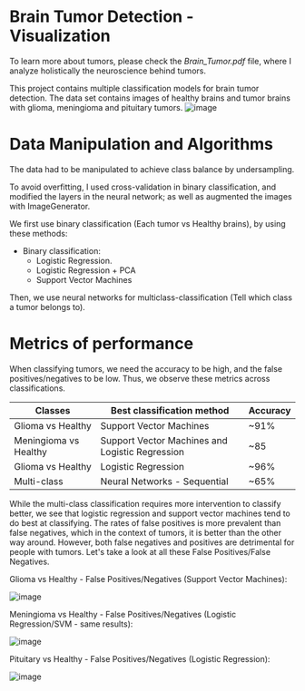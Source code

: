 # Brain Tumor Detection - Visualization

To learn more about tumors, please check the _Brain_Tumor.pdf_ file, where I analyze holistically the neuroscience behind tumors.

This project contains multiple classification models for brain tumor detection.
The data set contains images of healthy brains and tumor brains with glioma, meningioma and pituitary tumors.
![image](https://user-images.githubusercontent.com/41328970/116011302-23ada180-a5d9-11eb-88f9-454847b9cd4a.png)

# Data Manipulation and Algorithms
The data had to be manipulated to achieve class balance by undersampling.

To avoid overfitting, I used cross-validation in binary classification, and modified the layers in the neural network; as well as augmented the images with ImageGenerator.

We first use binary classification (Each tumor vs Healthy brains), by using these methods:

* Binary classification:
  * Logistic Regression.
  * Logistic Regression + PCA
  * Support Vector Machines
                                                        

Then, we use neural networks for multiclass-classification (Tell which class a tumor belongs to).

# Metrics of performance

When classifying tumors, we need the accuracy to be high, and the false positives/negatives to be low.
Thus, we observe these metrics across classifications.

Classes           | Best classification method  | Accuracy |
-------------     | -------------           | -------|
Glioma vs Healthy | Support Vector Machines | ~91% |
Meningioma vs Healthy | Support Vector Machines and Logistic Regression| ~85  |
Glioma vs Healthy | Logistic Regression | ~96%  |
Multi-class| Neural Networks - Sequential | ~65%  |

While the multi-class classification requires more intervention to classify better, we see that logistic regression and support vector machines tend to do best at classifying. The rates of false positives is more prevalent than false negatives, which in the context of tumors, it is better than the other way around. However, both false negatives and positives are detrimental for people with tumors. Let's take a look at all these False Positives/False Negatives.

Glioma vs Healthy - False Positives/Negatives (Support Vector Machines):

![image](https://user-images.githubusercontent.com/41328970/116010690-63728a00-a5d5-11eb-9c59-995d247fcd06.png)

Meningioma vs Healthy - False Positives/Negatives (Logistic Regression/SVM - same results):

![image](https://user-images.githubusercontent.com/41328970/116010685-548bd780-a5d5-11eb-8666-f711122a4999.png)


Pituitary vs Healthy - False Positives/Negatives (Logistic Regression):

![image](https://user-images.githubusercontent.com/41328970/116010637-11316900-a5d5-11eb-9f2f-c025c27b4b96.png)

